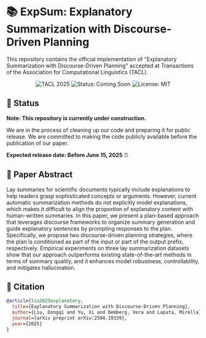 # 📚 ExpSum: Explanatory Summarization with Discourse-Driven Planning

This repository contains the official implementation of "Explanatory Summarization with Discourse-Driven Planning" accepted at Transactions of the Association for Computational Linguistics (TACL).

<p align="center">
  <img src="https://img.shields.io/badge/TACL-2025-blue" alt="TACL 2025">
  <img src="https://img.shields.io/badge/Status-Coming%20Soon-yellow" alt="Status: Coming Soon">
  <img src="https://img.shields.io/badge/License-MIT-green" alt="License: MIT">
</p>

## 🚧 Status

**Note: This repository is currently under construction.**

We are in the process of cleaning up our code and preparing it for public release. We are committed to making the code publicly available before the publication of our paper.

**Expected release date: Before June 15, 2025** ⏰

## 📄 Paper Abstract

Lay summaries for scientific documents typically include explanations to help readers grasp sophisticated concepts or arguments. However, current automatic summarization methods do not explicitly model explanations, which makes it difficult to align the proportion of explanatory content with human-written summaries. In this paper, we present a plan-based approach that leverages discourse frameworks to organize summary generation and guide explanatory sentences by prompting responses to the plan. Specifically, we propose two discourse-driven planning strategies, where the plan is conditioned as part of the input or part of the output prefix, respectively. Empirical experiments on three lay summarization datasets show that our approach outperforms existing state-of-the-art methods in terms of summary quality, and it enhances model robustness, controllability, and mitigates hallucination.

## 📝 Citation

```bibtex
@article{liu2025explanatory,
  title={Explanatory Summarization with Discourse-Driven Planning},
  author={Liu, Dongqi and Yu, Xi and Demberg, Vera and Lapata, Mirella},
  journal={arXiv preprint arXiv:2504.19339},
  year={2025}
}
```
